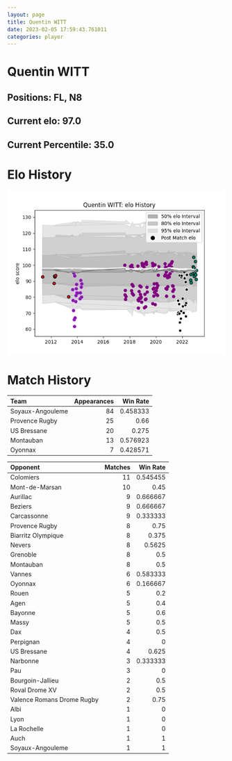 ```yaml
---  
layout: page  
title: Quentin WITT  
date: 2023-02-05 17:59:43.761011  
categories: player  
---
```

# Quentin WITT

## Positions: FL, N8

## Current elo: 97.0

## Current Percentile: 35.0

# Elo History


![elo history](history_QuentinWITT.png)
# Match History


| Team             |   Appearances |   Win Rate |
|:-----------------|--------------:|-----------:|
| Soyaux-Angouleme |            84 |   0.458333 |
| Provence Rugby   |            25 |   0.66     |
| US Bressane      |            20 |   0.275    |
| Montauban        |            13 |   0.576923 |
| Oyonnax          |             7 |   0.428571 |

| Opponent                   |   Matches |   Win Rate |
|:---------------------------|----------:|-----------:|
| Colomiers                  |        11 |   0.545455 |
| Mont-de-Marsan             |        10 |   0.45     |
| Aurillac                   |         9 |   0.666667 |
| Beziers                    |         9 |   0.666667 |
| Carcassonne                |         9 |   0.333333 |
| Provence Rugby             |         8 |   0.75     |
| Biarritz Olympique         |         8 |   0.375    |
| Nevers                     |         8 |   0.5625   |
| Grenoble                   |         8 |   0.5      |
| Montauban                  |         8 |   0.5      |
| Vannes                     |         6 |   0.583333 |
| Oyonnax                    |         6 |   0.166667 |
| Rouen                      |         5 |   0.2      |
| Agen                       |         5 |   0.4      |
| Bayonne                    |         5 |   0.6      |
| Massy                      |         5 |   0.5      |
| Dax                        |         4 |   0.5      |
| Perpignan                  |         4 |   0        |
| US Bressane                |         4 |   0.625    |
| Narbonne                   |         3 |   0.333333 |
| Pau                        |         3 |   0        |
| Bourgoin-Jallieu           |         2 |   0.5      |
| Roval Drome XV             |         2 |   0.5      |
| Valence Romans Drome Rugby |         2 |   0.75     |
| Albi                       |         1 |   0        |
| Lyon                       |         1 |   0        |
| La Rochelle                |         1 |   0        |
| Auch                       |         1 |   1        |
| Soyaux-Angouleme           |         1 |   1        |